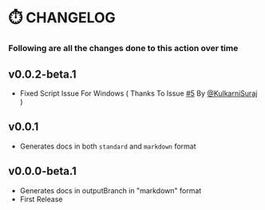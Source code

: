 # ⏱️ CHANGELOG

### Following are all the changes done to this action over time

## v0.0.2-beta.1

- Fixed Script Issue For Windows ( Thanks To Issue [#5](https://github.com/Pika1998/express-autodocs/issues/5) By [@KulkarniSuraj](https://github.com/KulkarniSuraj) )

## v0.0.1

- Generates docs in both `standard` and `markdown` format

## v0.0.0-beta.1

- Generates docs in outputBranch in "markdown" format
- First Release
